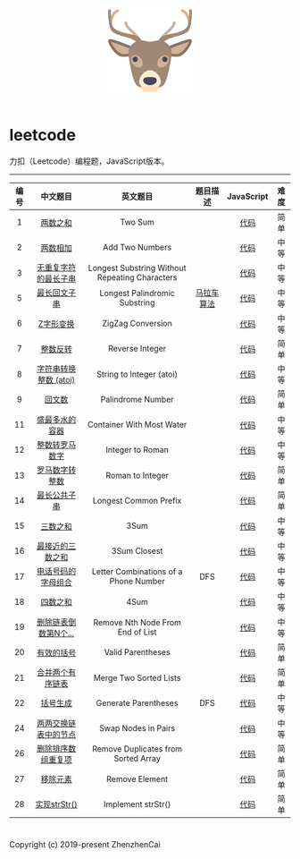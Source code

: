 <p align="center">
  <br>
  <img width="150" src="./LeetCode.png" alt="logo">
  <br>
  <br>
</p>

# leetcode
力扣（Leetcode）编程题，JavaScript版本。

---

| 编号 | 中文题目 | 英文题目 |题目描述| JavaScript | 难度 |
|:---:|:---:|:---:|:---:|:---:|:---:|
| 1 | [两数之和](https://leetcode-cn.com/problems/two-sum/) | Two Sum | | [代码](https://github.com/zhenzhencai/leetcode/blob/master/JavaScriptCode/001.js) | 简单 |
| 2 | [两数相加](https://leetcode-cn.com/problems/add-two-numbers/) | Add Two Numbers | | [代码](https://github.com/zhenzhencai/leetcode/blob/master/JavaScriptCode/002.js) | 中等 |
| 3 | [无重复字符的最长子串](https://leetcode-cn.com/problems/longest-substring-without-repeating-characters/) | Longest Substring Without Repeating Characters | | [代码](https://github.com/zhenzhencai/leetcode/blob/master/JavaScriptCode/003.js) | 中等 |
| 5 | [最长回文子串](https://leetcode-cn.com/problems/longest-palindromic-substring/) | Longest Palindromic Substring | [马拉车算法](https://cloud.tencent.com/developer/news/312855)| [代码](https://github.com/zhenzhencai/leetcode/blob/master/JavaScriptCode/005.js) | 中等 |
| 6 | [Z字形变换](https://leetcode-cn.com/problems/zigzag-conversion/) | ZigZag Conversion | | [代码](https://github.com/zhenzhencai/leetcode/blob/master/JavaScriptCode/006.js) | 中等 |
| 7 | [整数反转](https://leetcode-cn.com/problems/reverse-integer/) | Reverse Integer | | [代码](https://github.com/zhenzhencai/leetcode/blob/master/JavaScriptCode/007.js) | 简单 |
| 8 | [字符串转换整数 (atoi)](https://leetcode-cn.com/problems/string-to-integer-atoi/) | String to Integer (atoi) | | [代码](https://github.com/zhenzhencai/leetcode/blob/master/JavaScriptCode/008.js) | 中等 |
| 9 | [回文数](https://leetcode-cn.com/problems/palindrome-number/) | Palindrome Number | | [代码](https://github.com/zhenzhencai/leetcode/blob/master/JavaScriptCode/009.js) | 简单 |
| 11 | [盛最多水的容器](https://leetcode-cn.com/problems/container-with-most-water/) | Container With Most Water | | [代码](https://github.com/zhenzhencai/leetcode/blob/master/JavaScriptCode/011.js) | 中等 |
| 12 | [整数转罗马数字](https://leetcode-cn.com/problems/integer-to-roman/) | Integer to Roman | | [代码](https://github.com/zhenzhencai/leetcode/blob/master/JavaScriptCode/012.js) | 中等 |
| 13 | [罗马数字转整数](https://leetcode-cn.com/problems/roman-to-integer/) | Roman to Integer | | [代码](https://github.com/zhenzhencai/leetcode/blob/master/JavaScriptCode/013.js) | 简单 |
| 14 | [最长公共子串](https://leetcode-cn.com/problems/longest-common-prefix/) | Longest Common Prefix | | [代码](https://github.com/zhenzhencai/leetcode/blob/master/JavaScriptCode/014.js) | 简单 |
| 15 | [三数之和](https://leetcode-cn.com/problems/3sum/) | 3Sum | | [代码](https://github.com/zhenzhencai/leetcode/blob/master/JavaScriptCode/015.js) | 中等 |
| 16 | [最接近的三数之和](https://leetcode-cn.com/problems/3sum-closest/) | 3Sum Closest | | [代码](https://github.com/zhenzhencai/leetcode/blob/master/JavaScriptCode/016.js) | 中等 |
| 17 | [电话号码的字母组合](https://leetcode-cn.com/problems/letter-combinations-of-a-phone-number/) | Letter Combinations of a Phone Number | DFS | [代码](https://github.com/zhenzhencai/leetcode/blob/master/JavaScriptCode/017.js) | 中等 |
| 18 | [四数之和](https://leetcode-cn.com/problems/4sum/submissions/) | 4Sum | | [代码](https://github.com/zhenzhencai/leetcode/blob/master/JavaScriptCode/018.js) | 中等 |
| 19 | [删除链表倒数第N个...](https://leetcode-cn.com/problems/remove-nth-node-from-end-of-list/) | Remove Nth Node From End of List | | [代码](https://github.com/zhenzhencai/leetcode/blob/master/JavaScriptCode/019.js) | 中等 |
| 20 | [有效的括号](https://leetcode-cn.com/problems/valid-parentheses/) | Valid Parentheses | | [代码](https://github.com/zhenzhencai/leetcode/blob/master/JavaScriptCode/020.js) | 简单 |
| 21 | [合并两个有序链表](https://leetcode-cn.com/problems/merge-two-sorted-lists/) | Merge Two Sorted Lists | | [代码](https://github.com/zhenzhencai/leetcode/blob/master/JavaScriptCode/021.js) | 简单 |
| 22 | [括号生成](https://leetcode-cn.com/problems/generate-parentheses/) | Generate Parentheses | DFS | [代码](https://github.com/zhenzhencai/leetcode/blob/master/JavaScriptCode/022.js) | 中等 |
| 24 | [两两交换链表中的节点](https://leetcode-cn.com/problems/swap-nodes-in-pairs/) | Swap Nodes in Pairs | | [代码](https://github.com/zhenzhencai/leetcode/blob/master/JavaScriptCode/024.js) | 中等 |
| 26 | [删除排序数组重复项](https://leetcode-cn.com/problems/remove-duplicates-from-sorted-array/) | Remove Duplicates from Sorted Array | | [代码](https://github.com/zhenzhencai/leetcode/blob/master/JavaScriptCode/026.js) | 简单 |
| 27 | [移除元素](https://leetcode-cn.com/problems/remove-element/) | Remove Element | | [代码](https://github.com/zhenzhencai/leetcode/blob/master/JavaScriptCode/027.js) | 简单 |
| 28 | [实现strStr()](https://leetcode-cn.com/problems/implement-strstr/) | Implement strStr() | | [代码](https://github.com/zhenzhencai/leetcode/blob/master/JavaScriptCode/028.js) | 简单 |

#
Copyright (c) 2019-present ZhenzhenCai
